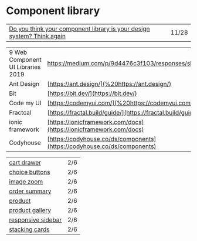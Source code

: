 # Component library

|  |  |
| :--- | :--- |
| [Do you think your component library is your design system? Think again](https://uxdesign.cc/do-you-think-your-component-library-is-your-design-system-think-again-7e2c902b5275) | 11/28 |

|  |  |
| :--- | :--- |
| 9 Web Component UI Libraries 2019 | https://medium.com/p/9d4476c3f103/responses/show |
| Ant Design | [https://ant.design/](%20https://ant.design/) |
| Bit | [https://bit.dev/](https://bit.dev/) |
| Code my UI | [https://codemyui.com/](%20https://codemyui.com/) |
| Fractcal | [https://fractal.build/guide/](https://fractal.build/guide/) |
| ionic framework | [https://ionicframework.com/docs](https://ionicframework.com/docs) |
| Codyhouse | [https://codyhouse.co/ds/components](https://codyhouse.co/ds/components) |

|  |  |
| :--- | :--- |
| [cart drawer](https://codyhouse.co/ds/components/app/cart-drawer) | 2/6 |
| [choice buttons](https://codyhouse.co/ds/components/app/choice-buttons) | 2/6 |
| [image zoom](https://codyhouse.co/ds/components/app/image-zoom) | 2/6 |
| [order summary](https://codyhouse.co/ds/components/app/order-summary) | 2/6 |
| [product](https://codyhouse.co/ds/components/app/product) | 2/6 |
| [product gallery](https://codyhouse.co/ds/components/app/products-gallery) | 2/6 |
| [responsive sidebar](https://codyhouse.co/ds/components/app/responsive-sidebar) | 2/6 |
| [stacking cards](https://codyhouse.co/ds/components/app/stacking-cards) | 2/6 |

